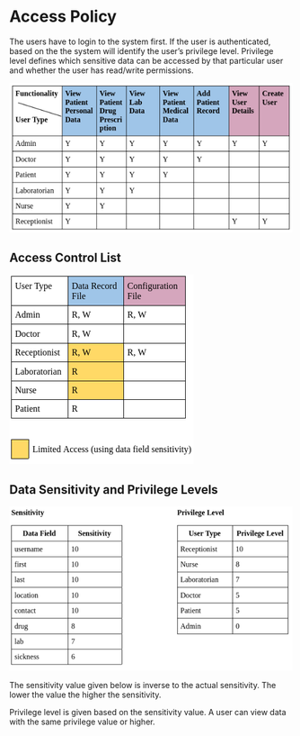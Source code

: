 # Access Policy

The users have to login to the system first. If the user is authenticated, based on the <username> the system will identify the user’s privilege level. Privilege level defines which sensitive data can be accessed by that particular user and whether the user has read/write permissions.

![Access Policy](img/1.png)

## Access Control List

![Access Control List](img/acl.png)

## Data Sensitivity and Privilege Levels

![Data](img/3.png)

The sensitivity value given below is inverse to the actual sensitivity. The lower the value the higher the sensitivity.

Privilege level is given based on the sensitivity value. A user can view data with the same privilege value or higher.

